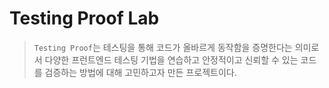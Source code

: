 # Testing Proof Lab

> `Testing Proof`는 테스팅을 통해 코드가 올바르게 동작함을 증명한다는 의미로서 다양한 프런트엔드 테스팅 기법을 연습하고 안정적이고 신뢰할 수 있는 코드를 검증하는 방법에 대해 고민하고자 만든 프로젝트이다.
